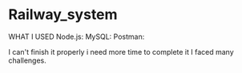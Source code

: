 # Railway_system


WHAT I USED
Node.js:
MySQL:
Postman:

I can't finish it properly i need more time to complete it
I faced many challenges.
